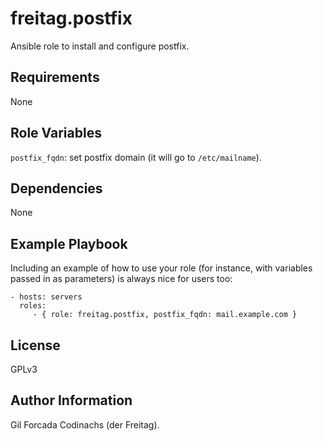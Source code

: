 freitag.postfix
===============
Ansible role to install and configure postfix.

Requirements
------------
None

Role Variables
--------------
``postfix_fqdn``: set postfix domain (it will go to ``/etc/mailname``).

Dependencies
------------
None

Example Playbook
----------------

Including an example of how to use your role (for instance, with variables passed in as parameters) is always nice for users too:

    - hosts: servers
      roles:
         - { role: freitag.postfix, postfix_fqdn: mail.example.com }

License
-------
GPLv3

Author Information
------------------
Gil Forcada Codinachs (der Freitag).
